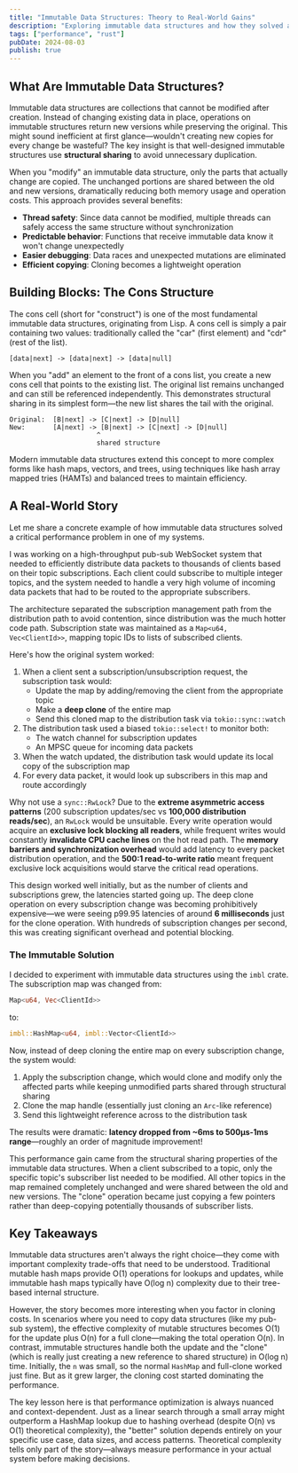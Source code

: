 ```yaml
---
title: "Immutable Data Structures: Theory to Real-World Gains"
description: "Exploring immutable data structures and how they solved a critical performance bottleneck in a high-throughput WebSocket system"
tags: ["performance", "rust"]
pubDate: 2024-08-03
publish: true
---
```


## What Are Immutable Data Structures?

Immutable data structures are collections that cannot be modified after creation. Instead of changing existing data in place, operations on immutable structures return new versions while preserving the original. This might sound inefficient at first glance—wouldn't creating new copies for every change be wasteful? The key insight is that well-designed immutable structures use **structural sharing** to avoid unnecessary duplication.

When you "modify" an immutable data structure, only the parts that actually change are copied. The unchanged portions are shared between the old and new versions, dramatically reducing both memory usage and operation costs. This approach provides several benefits:

- **Thread safety**: Since data cannot be modified, multiple threads can safely access the same structure without synchronization
- **Predictable behavior**: Functions that receive immutable data know it won't change unexpectedly
- **Easier debugging**: Data races and unexpected mutations are eliminated
- **Efficient copying**: Cloning becomes a lightweight operation

## Building Blocks: The Cons Structure

The cons cell (short for "construct") is one of the most fundamental immutable data structures, originating from Lisp. A cons cell is simply a pair containing two values: traditionally called the "car" (first element) and "cdr" (rest of the list).

```
[data|next] -> [data|next] -> [data|null]
```

When you "add" an element to the front of a cons list, you create a new cons cell that points to the existing list. The original list remains unchanged and can still be referenced independently. This demonstrates structural sharing in its simplest form—the new list shares the tail with the original.

```
Original:  [B|next] -> [C|next] -> [D|null]
New:       [A|next] -> [B|next] -> [C|next] -> [D|null]
                      ^
                      shared structure
```

Modern immutable data structures extend this concept to more complex forms like hash maps, vectors, and trees, using techniques like hash array mapped tries (HAMTs) and balanced trees to maintain efficiency.

## A Real-World Story

Let me share a concrete example of how immutable data structures solved a critical performance problem in one of my systems.

I was working on a high-throughput pub-sub WebSocket system that needed to efficiently distribute data packets to thousands of clients based on their topic subscriptions. Each client could subscribe to multiple integer topics, and the system needed to handle a very high volume of incoming data packets that had to be routed to the appropriate subscribers.

The architecture separated the subscription management path from the distribution path to avoid contention, since distribution was the much hotter code path. Subscription state was maintained as a `Map<u64, Vec<ClientId>>`, mapping topic IDs to lists of subscribed clients.

Here's how the original system worked:

1. When a client sent a subscription/unsubscription request, the subscription task would:
   - Update the map by adding/removing the client from the appropriate topic
   - Make a **deep clone** of the entire map
   - Send this cloned map to the distribution task via `tokio::sync::watch`
2. The distribution task used a biased `tokio::select!` to monitor both:
   - The watch channel for subscription updates
   - An MPSC queue for incoming data packets
3. When the watch updated, the distribution task would update its local copy of the subscription map
4. For every data packet, it would look up subscribers in this map and route accordingly

Why not use a `sync::RwLock`? Due to the **extreme asymmetric access patterns** (200 subscription updates/sec vs **100,000 distribution reads/sec**), an `RwLock` would be unsuitable. Every write operation would acquire an **exclusive lock blocking all readers**, while frequent writes would constantly **invalidate CPU cache lines** on the hot read path. The **memory barriers and synchronization overhead** would add latency to every packet distribution operation, and the **500:1 read-to-write ratio** meant frequent exclusive lock acquisitions would starve the critical read operations.

This design worked well initially, but as the number of clients and subscriptions grew, the latencies started going up. The deep clone operation on every subscription change was becoming prohibitively expensive—we were seeing p99.95 latencies of around **6 milliseconds** just for the clone operation. With hundreds of subscription changes per second, this was creating significant overhead and potential blocking.

### The Immutable Solution

I decided to experiment with immutable data structures using the `imbl` crate. The subscription map was changed from:

```rust
Map<u64, Vec<ClientId>>
```

to:

```rust
imbl::HashMap<u64, imbl::Vector<ClientId>>
```

Now, instead of deep cloning the entire map on every subscription change, the system would:

1. Apply the subscription change, which would clone and modify only the affected parts while keeping unmodified parts shared through structural sharing
2. Clone the map handle (essentially just cloning an `Arc`-like reference)
3. Send this lightweight reference across to the distribution task

The results were dramatic: **latency dropped from ~6ms to 500µs-1ms range**—roughly an order of magnitude improvement!

This performance gain came from the structural sharing properties of the immutable data structures. When a client subscribed to a topic, only the specific topic's subscriber list needed to be modified. All other topics in the map remained completely unchanged and were shared between the old and new versions. The "clone" operation became just copying a few pointers rather than deep-copying potentially thousands of subscriber lists.

## Key Takeaways

Immutable data structures aren't always the right choice—they come with important complexity trade-offs that need to be understood. Traditional mutable hash maps provide O(1) operations for lookups and updates, while immutable hash maps typically have O(log n) complexity due to their tree-based internal structure.

However, the story becomes more interesting when you factor in cloning costs. In scenarios where you need to copy data structures (like my pub-sub system), the effective complexity of mutable structures becomes O(1) for the update plus O(n) for a full clone—making the total operation O(n). In contrast, immutable structures handle both the update and the "clone" (which is really just creating a new reference to shared structure) in O(log n) time. Initially, the `n` was small, so the normal `HashMap` and full-clone worked just fine. But as it grew larger, the cloning cost started dominating the performance.

The key lesson here is that performance optimization is always nuanced and context-dependent. Just as a linear search through a small array might outperform a HashMap lookup due to hashing overhead (despite O(n) vs O(1) theoretical complexity), the "better" solution depends entirely on your specific use case, data sizes, and access patterns. Theoretical complexity tells only part of the story—always measure performance in your actual system before making decisions.
